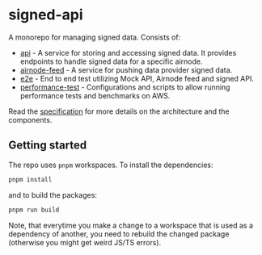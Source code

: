 # signed-api

A monorepo for managing signed data. Consists of:

- [api](./packages/api/README.md) - A service for storing and accessing signed data. It provides endpoints to handle
  signed data for a specific airnode.
- [airnode-feed](./packages/airnode-feed/README.md) - A service for pushing data provider signed data.
- [e2e](./packages/e2e/README.md) - End to end test utilizing Mock API, Airnode feed and signed API.
- [performance-test](./packages/performance-test/README.md) - Configurations and scripts to allow running performance
  tests and benchmarks on AWS.

Read the
[specification](https://docs.google.com/document/d/1-kUPIXSD4ZW1SGs_P8HsejC9k9aHB-NXs9_6-OclnmE/edit#heading=h.i307237rdfda)
for more details on the architecture and the components.

## Getting started

The repo uses `pnpm` workspaces. To install the dependencies:

```sh
pnpm install
```

and to build the packages:

```sh
pnpm run build
```

Note, that everytime you make a change to a workspace that is used as a dependency of another, you need to rebuild the
changed package (otherwise you might get weird JS/TS errors).
